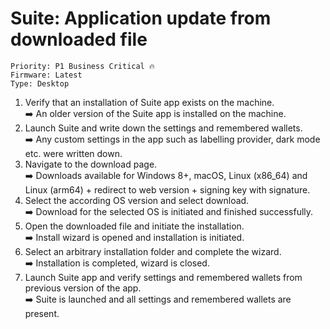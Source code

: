# Suite: Application update from downloaded file

```
Priority: P1 Business Critical 🔥
Firmware: Latest
Type: Desktop
```

1. Verify that an installation of Suite app exists on the machine.\
  ➡️ An older version of the Suite app is installed on the machine.
2. Launch Suite and write down the settings and remembered wallets.\
  ➡️ Any custom settings in the app such as labelling provider, dark mode etc. were written down.
3. Navigate to the download page.\
  ➡️ Downloads available for Windows 8+, macOS, Linux (x86_64) and Linux (arm64) + redirect to web version + signing key with signature.
4. Select the according OS version and select download.\
  ➡️ Download for the selected OS is initiated and finished successfully.
5. Open the downloaded file and initiate the installation.\
  ➡️ Install wizard is opened and installation is initiated.
6. Select an arbitrary installation folder and complete the wizard.\
  ➡️ Installation is completed, wizard is closed.
7. Launch Suite app and verify settings and remembered wallets from previous version of the app.\
  ➡️  Suite is launched and all settings and remembered wallets are present.
